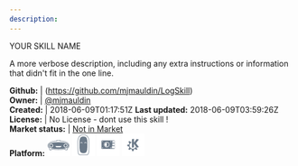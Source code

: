 ```yaml
---
description: 
---
```

YOUR SKILL NAME

A more verbose description, including any extra instructions or
information that didn't fit in the one line.

**Github:** | (https://github.com/mjmauldin/LogSkill)  
**Owner:** | [@mjmauldin](https://github.com/mjmauldin)  
**Created:** | 2018-06-09T01:17:51Z  **Last updated:** 2018-06-09T03:59:26Z  
**License:** | No License - dont use this skill !  
**Market status:** | [Not in Market](https://market.mycroft.ai/skill/)  
**Platform:**   ![](.gitbook/assets/mark-1-icon.png)  ![](.gitbook/assets/mark-2-icon.png)  ![](.gitbook/assets/picroft-icon.png)  ![](.gitbook/assets/kde.png)   
